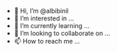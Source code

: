 - 👋 Hi, I’m @albibinil
- 👀 I’m interested in ...
- 🌱 I’m currently learning ...
- 💞️ I’m looking to collaborate on ...
- 📫 How to reach me ...

<!---
albibinil/albibinil is a ✨ special ✨ repository because its `README.md` (this file) appears on your GitHub profile.
You can click the Preview link to take a look at your changes.
--->
